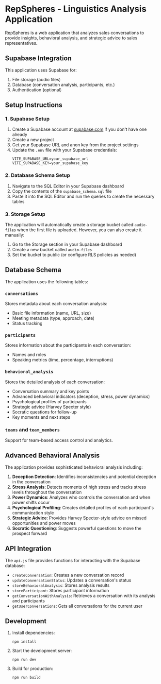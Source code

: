# RepSpheres - Linguistics Analysis Application

RepSpheres is a web application that analyzes sales conversations to provide insights, behavioral analysis, and strategic advice to sales representatives.

## Supabase Integration

This application uses Supabase for:
1. File storage (audio files)
2. Database (conversation analysis, participants, etc.)
3. Authentication (optional)

## Setup Instructions

### 1. Supabase Setup

1. Create a Supabase account at [supabase.com](https://supabase.com) if you don't have one already
2. Create a new project
3. Get your Supabase URL and anon key from the project settings
4. Update the `.env` file with your Supabase credentials:
   ```
   VITE_SUPABASE_URL=your_supabase_url
   VITE_SUPABASE_KEY=your_supabase_key
   ```

### 2. Database Schema Setup

1. Navigate to the SQL Editor in your Supabase dashboard
2. Copy the contents of the `supabase_schema.sql` file
3. Paste it into the SQL Editor and run the queries to create the necessary tables

### 3. Storage Setup

The application will automatically create a storage bucket called `audio-files` when the first file is uploaded. However, you can also create it manually:

1. Go to the Storage section in your Supabase dashboard
2. Create a new bucket called `audio-files`
3. Set the bucket to public (or configure RLS policies as needed)

## Database Schema

The application uses the following tables:

### `conversations`
Stores metadata about each conversation analysis:
- Basic file information (name, URL, size)
- Meeting metadata (type, approach, date)
- Status tracking

### `participants`
Stores information about the participants in each conversation:
- Names and roles
- Speaking metrics (time, percentage, interruptions)

### `behavioral_analysis`
Stores the detailed analysis of each conversation:
- Conversation summary and key points
- Advanced behavioral indicators (deception, stress, power dynamics)
- Psychological profiles of participants
- Strategic advice (Harvey Specter style)
- Socratic questions for follow-up
- Key moments and next steps

### `teams` and `team_members`
Support for team-based access control and analytics.

## Advanced Behavioral Analysis

The application provides sophisticated behavioral analysis including:

1. **Deception Detection**: Identifies inconsistencies and potential deception in the conversation
2. **Stress Analysis**: Detects moments of high stress and tracks stress levels throughout the conversation
3. **Power Dynamics**: Analyzes who controls the conversation and when power shifts occur
4. **Psychological Profiling**: Creates detailed profiles of each participant's communication style
5. **Strategic Advice**: Provides Harvey Specter-style advice on missed opportunities and power moves
6. **Socratic Questioning**: Suggests powerful questions to move the prospect forward

## API Integration

The `api.js` file provides functions for interacting with the Supabase database:

- `createConversation`: Creates a new conversation record
- `updateConversationStatus`: Updates a conversation's status
- `storeBehavioralAnalysis`: Stores analysis results
- `storeParticipant`: Stores participant information
- `getConversationWithAnalysis`: Retrieves a conversation with its analysis and participants
- `getUserConversations`: Gets all conversations for the current user

## Development

1. Install dependencies:
   ```
   npm install
   ```

2. Start the development server:
   ```
   npm run dev
   ```

3. Build for production:
   ```
   npm run build
   ```
